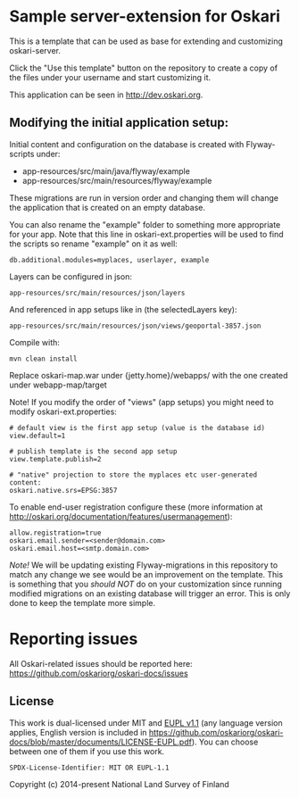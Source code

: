 # Sample server-extension for Oskari

This is a template that can be used as base for extending and customizing oskari-server.

Click the "Use this template" button on the repository to create a copy of the files under your username and start customizing it.

This application can be seen in http://dev.oskari.org.

## Modifying the initial application setup:
 
Initial content and configuration on the database is created with Flyway-scripts under:
 - app-resources/src/main/java/flyway/example
 - app-resources/src/main/resources/flyway/example

These migrations are run in version order and changing them will change the application that is created on an empty database.

You can also rename the "example" folder to something more appropriate for your app.
Note that this line in oskari-ext.properties will be used to find the scripts so rename "example" on it as well:

    db.additional.modules=myplaces, userlayer, example

Layers can be configured in json:

    app-resources/src/main/resources/json/layers

And referenced in app setups like in (the selectedLayers key):

    app-resources/src/main/resources/json/views/geoportal-3857.json

Compile with:

    mvn clean install
    
Replace oskari-map.war under {jetty.home}/webapps/ with the one created under webapp-map/target 

Note! If you modify the order of "views" (app setups) you might need to modify oskari-ext.properties:

    # default view is the first app setup (value is the database id)
    view.default=1

    # publish template is the second app setup
    view.template.publish=2

    # "native" projection to store the myplaces etc user-generated content:
    oskari.native.srs=EPSG:3857

To enable end-user registration configure these (more information at http://oskari.org/documentation/features/usermanagement):

    allow.registration=true
    oskari.email.sender=<sender@domain.com>
    oskari.email.host=<smtp.domain.com>

*Note!* We will be updating existing Flyway-migrations in this repository to match any
 change we see would be an improvement on the template. This is something that you _should NOT_ do on your customization
 since running modified migrations on an existing database will trigger an error. This is only done to keep the template more simple.

# Reporting issues

All Oskari-related issues should be reported here: https://github.com/oskariorg/oskari-docs/issues

## License

This work is dual-licensed under MIT and [EUPL v1.1](https://joinup.ec.europa.eu/software/page/eupl/licence-eupl)
(any language version applies, English version is included in https://github.com/oskariorg/oskari-docs/blob/master/documents/LICENSE-EUPL.pdf).
You can choose between one of them if you use this work.

`SPDX-License-Identifier: MIT OR EUPL-1.1`

Copyright (c) 2014-present National Land Survey of Finland
